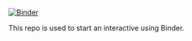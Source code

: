 [![Binder](https://mybinder.org/badge_logo.svg)](https://mybinder.org/v2/gh/Haruyama-KobeU/for_binder/main?filepath=Interactive.ipynb)

This repo is used to start an interactive using Binder.
